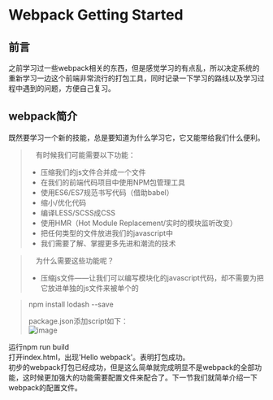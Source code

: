 # Webpack Getting Started

## 前言
之前学习过一些webpack相关的东西，但是感觉学习的有点乱，所以决定系统的重新学习一边这个前端非常流行的打包工具，同时记录一下学习的路线以及学习过程中遇到的问题，方便自己复习。

## webpack简介
既然要学习一个新的技能，总是要知道为什么学习它，它又能带给我们什么便利。  

> &emsp;有时候我们可能需要以下功能：  
> - 压缩我们的js文件合并成一个文件
> - 在我们的前端代码项目中使用NPM包管理工具
> - 使用ES6/ES7规范书写代码（借助babel）
> - 缩小/优化代码
> - 编译LESS/SCSS成CSS
> - 使用HMR（Hot Module Replacement/实时的模块监听改变）
> - 把任何类型的文件放进我们的javascript中
> - 我们需要了解、掌握更多先进和潮流的技术

> &emsp;为什么需要这些功能呢？
> - 压缩js文件——让我们可以编写模块化的javascript代码，却不需要为把它放进单独的js文件来被单个的<script>标签所引用。（如果我们需要配置多个js文件时）
> - 使用NPM包管理在我们的前端代码项目——NPM是互联网上最大的开源代码生态系统。我们可以试试把写好的代码保存上传到NPM看看，把想要的库放进你的前端项目。
> - ES6/ES7——为javascript增加了很多新特性，使它更具有潜力又容易编写。看看这里的介绍.
> - 缩小/优化代码——减少我们发布文件的大小，就有助于让我们页面更快地加载的。
> - 编译LESS/SCSS成CSS——更好的方式去编写CSS代码。如果你不熟悉可以看这里的介绍.
> - 使用HMR-生产力的提高，每次保存代码的时候，只要他是被引入到该页面那么不需要完整的页面刷新。这在我们编辑代码时候是非常方便的。
> - 把任何类型的文件包含进我们的javascript中——减少其他构建工具的需要，并允许我们用代码的方式修改和使用这些文件。

> 那么webpack到底是什么呢？  
> Webpack 是一个前端资源加载/打包工具。它将根据模块的依赖关系进行静态分析，然后将这些模块按照指定的规则生成对应的静态资源。  
> ![image](https://github.com/yancongcong1/study-log/blob/master/webpack/static/images/lession1-1.png)  
> 从图中我们可以看出，Webpack 可以将多种静态资源 js、css、less 转换成一个静态文件，减少了页面的请求。

## 拓展
既然webpack是一个模块打包工具，那么模块又是什么呢？关于模块的概念这边有两篇文章写的很好([第一篇](https://medium.freecodecamp.com/javascript-modules-a-beginner-s-guide-783f7d7a5fcc#.jw1txw6uh)、[第二篇](https://medium.freecodecamp.org/javascript-modules-part-2-module-bundling-5020383cf306))。

## 简单使用
终于要开始了，心里还有点小激动呢！  
按照官网的步骤，我们就开始吧：  
##### 创建一个目录，初始化package.json，安装本地webpack  
> npm init -y  
> npm install --save-dev webpack  

##### project
> ![image](https://github.com/yancongcong1/study-log/blob/master/webpack/static/images/lession1-2.png)

##### src/index.js
> import _ from 'lodash';  
>
> function component() {  
>   &emsp;var element = document.createElement('div');  
>   
>   &emsp;// Lodash, now imported by this script  
>   &emsp;element.innerHTML = _.join(['Hello', 'webpack'], ' ');  
>   
>   &emsp;return element;  
> }  
>   
> document.body.appendChild(component());  

##### dist/index.html
> <html>  
>   &emsp;<head>  
>     &emsp;&emsp;<title>Getting Started</title>  
>   &emsp;</head>  
>   &emsp;<body>  
>     &emsp;&emsp;<script src="bundle.js"></script>  
>   &emsp;</body>  
> </html>  

> npm install lodash --save  
>
> package.json添加script如下：  
> ![image](https://github.com/yancongcong1/study-log/blob/master/webpack/static/images/lession1-3.png)

运行npm run build  
打开index.html，出现'Hello webpack'。表明打包成功。  
初步的webpack打包已经成功，但是这么简单就完成明显不是webpack的全部功能，这时候更加强大的功能需要配置文件来配合了。下一节我们就简单介绍一下webpack的配置文件。